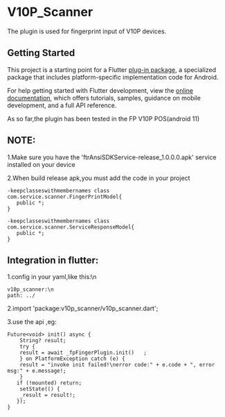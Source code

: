 # V10P_Scanner

The plugin is used for fingerprint input of   V10P devices.

## Getting Started

This project is a starting point for a Flutter
[plug-in package](https://flutter.dev/developing-packages/),
a specialized package that includes platform-specific implementation code for
Android.

For help getting started with Flutter development, view the
[online documentation](https://flutter.dev/docs), which offers tutorials,
samples, guidance on mobile development, and a full API reference.

As so far,the plugin has been tested in the FP V10P POS(android 11)

## NOTE:
1.Make sure you have the 'ftrAnsiSDKService-release_1.0.0.0.apk' service installed on your device

2.When build release apk,you must add the code in your project
~~~
-keepclasseswithmembernames class com.service.scanner.FingerPrintModel{
   public *;
}

-keepclasseswithmembernames class com.service.scanner.ServiceResponseModel{
   public *;
}
~~~
## Integration in flutter:
1.config in your yaml,like this:\n
~~~
v10p_scanner:\n
path: ../
~~~

2.import 'package:v10p_scanner/v10p_scanner.dart';

3.use the api ,eg:
~~~
Future<void> init() async {
    String? result;
    try {
    result = await _fpFingerPlugin.init()   ;
    } on PlatformException catch (e) {
    result = "invoke init failed!\nerror code:" + e.code + ", error msg:" + e.message!;
    }
   if (!mounted) return;
    setState(() {
    _result = result!;
   });
}
~~~   
     
    




